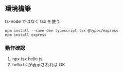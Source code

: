 ## 環境構築

ts-node ではなく tsx を使う

```
npm install --save-dev typescript tsx @types/express
npm install express
```

### 動作確認

1. npx tsx hello.ts
2. hello ts が表示されれば OK
